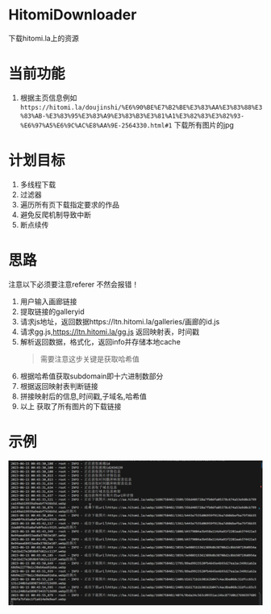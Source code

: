 # HitomiDownloader
下载hitomi.la上的资源
# 当前功能
1. 根据主页信息例如`https://hitomi.la/doujinshi/%E6%90%BE%E7%B2%BE%E3%83%AA%E3%83%88%E3%83%AB-%E3%83%95%E3%83%A9%E3%83%B3%E3%81%A1%E3%82%83%E3%82%93-%E6%97%A5%E6%9C%AC%E8%AA%9E-2564330.html#1`
下载所有图片的jpg

# 计划目标
1. 多线程下载
2. 过滤器
3. 遍历所有页下载指定要求的作品
4. 避免反爬机制导致中断
5. 断点续传
# 思路

注意以下必须要注意referer 不然会报错！
1. 用户输入画廊链接
2. 提取链接的galleryid
3. 请求js地址，返回数据https://ltn.hitomi.la/galleries/画廊的id.js
3. 请求gg.js,https://ltn.hitomi.la/gg.js 返回映射表，时间戳
4. 解析返回数据，格式化，返回info并存储本地cache
    > 需要注意这步关键是获取哈希值
6. 根据哈希值获取subdomain即十六进制数部分
7. 根据返回映射表判断链接
8. 拼接映射后的信息,时间戳,子域名,哈希值
9. 以上 获取了所有图片的下载链接

# 示例
![example](/images/result.png)
